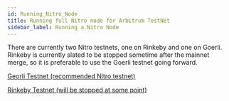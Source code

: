 ```yaml
---
id: Running_Nitro_Node
title: Running full Nitro node for Arbitrum TestNet
sidebar_label: Running a Nitro Node
---
```


There are currently two Nitro testnets, one on Rinkeby and one on Goerli. Rinkeby is currently slated to be
stopped sometime after the mainnet merge, so it is preferable to use the Goerli testnet going forward.

[Georli Testnet (recommended Nitro testnet)](Running_Goerli_Nitro_Node.md)

[Rinkeby Testnet (will be stopped at some point)](Running_Rinkeby_Nitro_Node.md)
